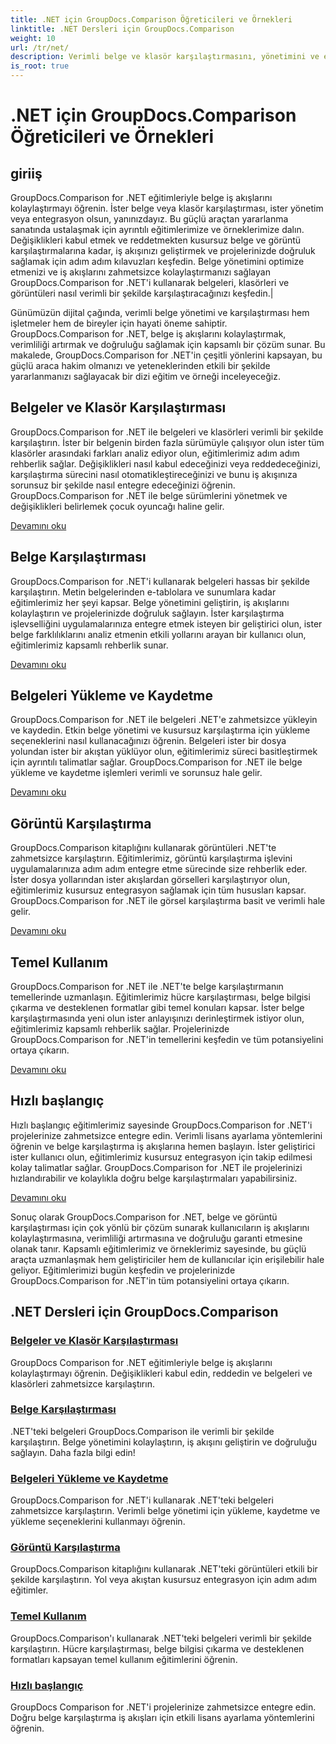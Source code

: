 ```yaml
---
title: .NET için GroupDocs.Comparison Öğreticileri ve Örnekleri
linktitle: .NET Dersleri için GroupDocs.Comparison
weight: 10
url: /tr/net/
description: Verimli belge ve klasör karşılaştırmasını, yönetimini ve entegrasyonunu zahmetsizce kolaylaştıran GroupDocs.Comparison for .NET'e yönelik kapsamlı eğitimleri keşfedin.
is_root: true
---
```


# .NET için GroupDocs.Comparison Öğreticileri ve Örnekleri

## giriiş

GroupDocs.Comparison for .NET eğitimleriyle belge iş akışlarını kolaylaştırmayı öğrenin. İster belge veya klasör karşılaştırması, ister yönetim veya entegrasyon olsun, yanınızdayız. Bu güçlü araçtan yararlanma sanatında ustalaşmak için ayrıntılı eğitimlerimize ve örneklerimize dalın. Değişiklikleri kabul etmek ve reddetmekten kusursuz belge ve görüntü karşılaştırmalarına kadar, iş akışınızı geliştirmek ve projelerinizde doğruluk sağlamak için adım adım kılavuzları keşfedin. Belge yönetimini optimize etmenizi ve iş akışlarını zahmetsizce kolaylaştırmanızı sağlayan GroupDocs.Comparison for .NET'i kullanarak belgeleri, klasörleri ve görüntüleri nasıl verimli bir şekilde karşılaştıracağınızı keşfedin.|

Günümüzün dijital çağında, verimli belge yönetimi ve karşılaştırması hem işletmeler hem de bireyler için hayati öneme sahiptir. GroupDocs.Comparison for .NET, belge iş akışlarını kolaylaştırmak, verimliliği artırmak ve doğruluğu sağlamak için kapsamlı bir çözüm sunar. Bu makalede, GroupDocs.Comparison for .NET'in çeşitli yönlerini kapsayan, bu güçlü araca hakim olmanızı ve yeteneklerinden etkili bir şekilde yararlanmanızı sağlayacak bir dizi eğitim ve örneği inceleyeceğiz.

## Belgeler ve Klasör Karşılaştırması

GroupDocs.Comparison for .NET ile belgeleri ve klasörleri verimli bir şekilde karşılaştırın. İster bir belgenin birden fazla sürümüyle çalışıyor olun ister tüm klasörler arasındaki farkları analiz ediyor olun, eğitimlerimiz adım adım rehberlik sağlar. Değişiklikleri nasıl kabul edeceğinizi veya reddedeceğinizi, karşılaştırma sürecini nasıl otomatikleştireceğinizi ve bunu iş akışınıza sorunsuz bir şekilde nasıl entegre edeceğinizi öğrenin. GroupDocs.Comparison for .NET ile belge sürümlerini yönetmek ve değişiklikleri belirlemek çocuk oyuncağı haline gelir.

[Devamını oku](./documents-and-folder-comparison/)

## Belge Karşılaştırması

GroupDocs.Comparison for .NET'i kullanarak belgeleri hassas bir şekilde karşılaştırın. Metin belgelerinden e-tablolara ve sunumlara kadar eğitimlerimiz her şeyi kapsar. Belge yönetimini geliştirin, iş akışlarını kolaylaştırın ve projelerinizde doğruluk sağlayın. İster karşılaştırma işlevselliğini uygulamalarınıza entegre etmek isteyen bir geliştirici olun, ister belge farklılıklarını analiz etmenin etkili yollarını arayan bir kullanıcı olun, eğitimlerimiz kapsamlı rehberlik sunar.

[Devamını oku](./document-comparison/)

## Belgeleri Yükleme ve Kaydetme

GroupDocs.Comparison for .NET ile belgeleri .NET'e zahmetsizce yükleyin ve kaydedin. Etkin belge yönetimi ve kusursuz karşılaştırma için yükleme seçeneklerini nasıl kullanacağınızı öğrenin. Belgeleri ister bir dosya yolundan ister bir akıştan yüklüyor olun, eğitimlerimiz süreci basitleştirmek için ayrıntılı talimatlar sağlar. GroupDocs.Comparison for .NET ile belge yükleme ve kaydetme işlemleri verimli ve sorunsuz hale gelir.

[Devamını oku](./loading-and-saving-documents/)

## Görüntü Karşılaştırma

GroupDocs.Comparison kitaplığını kullanarak görüntüleri .NET'te zahmetsizce karşılaştırın. Eğitimlerimiz, görüntü karşılaştırma işlevini uygulamalarınıza adım adım entegre etme sürecinde size rehberlik eder. İster dosya yollarından ister akışlardan görselleri karşılaştırıyor olun, eğitimlerimiz kusursuz entegrasyon sağlamak için tüm hususları kapsar. GroupDocs.Comparison for .NET ile görsel karşılaştırma basit ve verimli hale gelir.

[Devamını oku](./image-comparison/)

## Temel Kullanım 

GroupDocs.Comparison for .NET ile .NET'te belge karşılaştırmanın temellerinde uzmanlaşın. Eğitimlerimiz hücre karşılaştırması, belge bilgisi çıkarma ve desteklenen formatlar gibi temel konuları kapsar. İster belge karşılaştırmasında yeni olun ister anlayışınızı derinleştirmek istiyor olun, eğitimlerimiz kapsamlı rehberlik sağlar. Projelerinizde GroupDocs.Comparison for .NET'in temellerini keşfedin ve tüm potansiyelini ortaya çıkarın.

[Devamını oku](./basic-usage/)

## Hızlı başlangıç 

Hızlı başlangıç eğitimlerimiz sayesinde GroupDocs.Comparison for .NET'i projelerinize zahmetsizce entegre edin. Verimli lisans ayarlama yöntemlerini öğrenin ve belge karşılaştırma iş akışlarına hemen başlayın. İster geliştirici ister kullanıcı olun, eğitimlerimiz kusursuz entegrasyon için takip edilmesi kolay talimatlar sağlar. GroupDocs.Comparison for .NET ile projelerinizi hızlandırabilir ve kolaylıkla doğru belge karşılaştırmaları yapabilirsiniz.

[Devamını oku](./quick-start/)

Sonuç olarak GroupDocs.Comparison for .NET, belge ve görüntü karşılaştırması için çok yönlü bir çözüm sunarak kullanıcıların iş akışlarını kolaylaştırmasına, verimliliği artırmasına ve doğruluğu garanti etmesine olanak tanır. Kapsamlı eğitimlerimiz ve örneklerimiz sayesinde, bu güçlü araçta uzmanlaşmak hem geliştiriciler hem de kullanıcılar için erişilebilir hale geliyor. Eğitimlerimizi bugün keşfedin ve projelerinizde GroupDocs.Comparison for .NET'in tüm potansiyelini ortaya çıkarın.
## .NET Dersleri için GroupDocs.Comparison 
### [Belgeler ve Klasör Karşılaştırması](./documents-and-folder-comparison/)
GroupDocs Comparison for .NET eğitimleriyle belge iş akışlarını kolaylaştırmayı öğrenin. Değişiklikleri kabul edin, reddedin ve belgeleri ve klasörleri zahmetsizce karşılaştırın.
### [Belge Karşılaştırması](./document-comparison/)
.NET'teki belgeleri GroupDocs.Comparison ile verimli bir şekilde karşılaştırın. Belge yönetimini kolaylaştırın, iş akışını geliştirin ve doğruluğu sağlayın. Daha fazla bilgi edin!
### [Belgeleri Yükleme ve Kaydetme](./loading-and-saving-documents/)
GroupDocs.Comparison for .NET'i kullanarak .NET'teki belgeleri zahmetsizce karşılaştırın. Verimli belge yönetimi için yükleme, kaydetme ve yükleme seçeneklerini kullanmayı öğrenin.
### [Görüntü Karşılaştırma](./image-comparison/)
GroupDocs.Comparison kitaplığını kullanarak .NET'teki görüntüleri etkili bir şekilde karşılaştırın. Yol veya akıştan kusursuz entegrasyon için adım adım eğitimler.
### [Temel Kullanım](./basic-usage/)
GroupDocs.Comparison'ı kullanarak .NET'teki belgeleri verimli bir şekilde karşılaştırın. Hücre karşılaştırması, belge bilgisi çıkarma ve desteklenen formatları kapsayan temel kullanım eğitimlerini öğrenin.
### [Hızlı başlangıç](./quick-start/)
GroupDocs Comparison for .NET'i projelerinize zahmetsizce entegre edin. Doğru belge karşılaştırma iş akışları için etkili lisans ayarlama yöntemlerini öğrenin.
